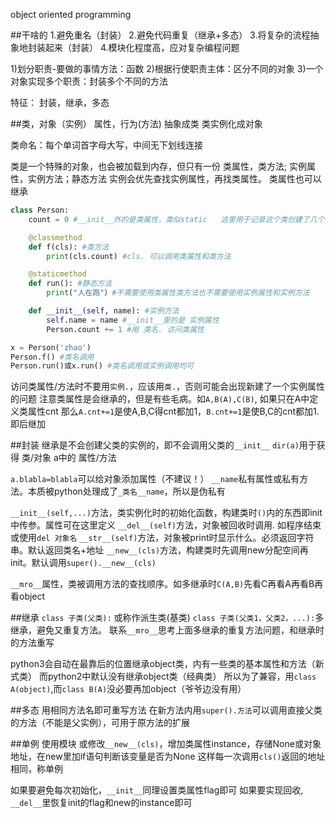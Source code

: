 object oriented programming

##干啥的
1.避免重名（封装）
2.避免代码重复（继承+多态）
3.将复杂的流程抽象地封装起来（封装）
4.模块化程度高，应对复杂编程问题

1)划分职责-要做的事情方法：函数
2)根据行使职责主体：区分不同的对象
3)一个对象实现多个职责：封装多个不同的方法

特征：
封装，继承，多态

##类，对象（实例）
属性，行为(方法) 抽象成类
类实例化成对象

类命名：每个单词首字母大写，中间无下划线连接

类是一个特殊的对象，也会被加载到内存，但只有一份
类属性，类方法; 实例属性，实例方法；静态方法
实例会优先查找实例属性，再找类属性。 类属性也可以继承
```python
class Person:
    count = 0 #__init__外的是类属性，类似static   这里用于记录这个类创建了几个实例(有几个人)

    @classmethod
    def f(cls): #类方法
        print(cls.count) #cls. 可以调用类属性和类方法

    @staticmethod
    def run(): #静态方法 
        print("人在跑"）#不需要使用类属性类方法也不需要使用实例属性和实例方法

    def __init__(self, name): #实例方法
        self.name = name #__init__里的是 实例属性
        Person.count += 1 #用 类名. 访问类属性

x = Person('zhao')
Person.f() #类名调用
Person.run()或x.run() #类名调用或实例调用均可
```
访问类属性/方法时不要用`实例.`，应该用`类.`，否则可能会出现新建了一个实例属性的问题
注意类属性是会继承的，但是有些毛病。如`A,B(A),C(B)`, 如果只在A中定义类属性cnt 
那么`A.cnt+=1`是使A,B,C得cnt都加1，`B.cnt+=1`是使B,C的cnt都加1.即后继加

##封装
继承是不会创建父类的实例的，即不会调用父类的`__init__`
`dir(a)`用于获得 类/对象 a中的 属性/方法

`a.blabla=blabla`可以给对象添加属性（不建议！）
`__name`私有属性或私有方法。本质被python处理成了`_类名__name`，所以是伪私有

`__init__(self,...)`方法，类实例化时的初始化函数，构建类时`()`内的东西即init中传参。属性可在这里定义
`__del__(self)`方法，对象被回收时调用. 如程序结束或使用`del 对象名`
`__str__(self)`方法，对象被print时显示什么。必须返回字符串。默认返回类名+地址
`__new__(cls)`方法，构建类时先调用new分配空间再init。默认调用`super().__new__(cls)`

`__mro__`属性，类被调用方法的查找顺序。如多继承时`C(A,B)`先看C再看A再看B再看object

##继承
`class 子类(父类):` 或称作派生类(基类)
`class 子类(父类1，父类2，...):`多继承，避免又重复方法。
联系`__mro__`思考上面多继承的重复方法问题，和继承时的方法重写

python3会自动在最靠后的位置继承object类，内有一些类的基本属性和方法（新式类）
而python2中默认没有继承object类（经典类）
所以为了兼容，用`class A(object)`,而`class B(A)`没必要再加object（爷爷边没有用）

##多态
用相同方法名即可重写方法
在新方法内用`super().方法`可以调用直接父类的方法（不能是父实例），可用于原方法的扩展

##单例
使用模块
或修改`__new__(cls)`，增加类属性instance，存储None或对象地址，在new里加if语句判断该变量是否为None
这样每一次调用`cls()`返回的地址相同，称单例

如果要避免每次初始化，`__init__`同理设置类属性flag即可
如果要实现回收, `__del__`里恢复init的flag和new的instance即可